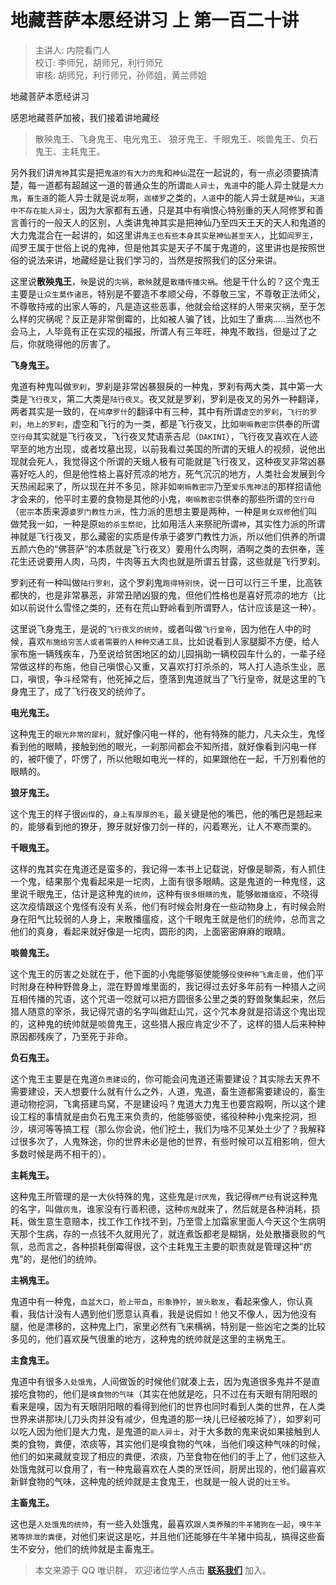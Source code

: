 # 地藏菩萨本愿经讲习 上 第一百二十讲

> 主讲人: 内院看门人 <br />
> 校订: 李师兄，胡师兄，利行师兄 <br />
> 审核: 胡师兄，利行师兄，孙师姐，黄兰师姐 <br />

地藏菩萨本愿经讲习

感恩地藏菩萨加被，我们接着讲地藏经

> 散殃鬼王、飞身鬼王、电光鬼王、 狼牙鬼王、千眼鬼王、啖兽鬼王、负石鬼王、主耗鬼王。

另外我们讲`鬼神`其实是把`鬼道的有大力的鬼`和`神仙`混在一起说的，有一点必须要搞清楚，每一道都有超越这一道的普通众生的所谓`能人异士`，`鬼道`中的能人异士就是`大力鬼`，`畜生道`的能人异士就是说`龙`啊，`迦楼罗`之类的，`人道`中的能人异士就是`神仙`，`天道中不存在能人异士`，因为大家都有五通，只是其中有嗔恨心特别重的天人阿修罗和善言善行的一般天人的区别，人类讲鬼神其实是把神仙乃至四天王天的天人和鬼道的大力鬼混合在一起讲的，如这里讲`鬼王也有些本身其实是神仙甚至天人`，比如`阎罗王`，阎罗王属于世俗上说的鬼神，但是他其实是天子不属于鬼道的，这里讲也是按照世俗的说法来讲，地藏经是让我们学习的，当然是按照我们的区分来讲。

这里说**散殃鬼王**，`殃`是说的`灾祸`，`散殃`就是`散播传播灾祸`。他是干什么的？这个鬼王主要是`让众生莫作诸恶`，特别是不要造不孝顺父母，不尊敬三宝，不尊敬正法师父，不尊敬持戒的出家人等的，凡是造这些恶事，他就会给这样的人带来灾祸，至于怎么样的灾祸呢？反正是非常倒霉的，比如被人骗了钱，比如生了重病.....当然也不会马上，人毕竟有正在实现的福报，所谓人有三年旺，神鬼不敢挡，但是过了之后，你就晓得他的厉害了。

**飞身鬼王。**

鬼道有种鬼叫做`罗刹`，罗刹是非常凶暴狠戾的一种鬼，罗刹有两大类，其中第一大类是`飞行夜叉`，第二大类是`陆行夜叉`。夜叉就是罗刹，罗刹是夜叉的另外一种翻译，两者其实是一致的，在`鸠摩罗什`的翻译中有三种，其中有所谓`虚空的罗刹`，`飞行的罗刹`，`地上的罗刹`，虚空和飞行的为一类，都是飞行夜叉，比如`喇嘛教密宗`供奉的所谓`空行母`其实就是飞行夜叉，飞行夜叉梵语荼吉尼（`DAKINI`），飞行夜叉喜欢在人迹罕至的地方出现，或者坟墓出现，以前我看过美国的所谓的天蛾人的视频，说他出现就会死人，我觉得这个所谓的天蛾人极有可能就是飞行夜叉，这种夜叉非常凶暴喜好吃人的，但是他性格上喜好荒凉的地方，死气沉沉的地方，人类社会发展到今天热闹起来了，所以现在并不多见，除非如`喇嘛教密宗`乃至`爱乐鬼神法`的那样招请他才会来的，他平时主要的食物是其他的小鬼，`喇嘛教密宗`供奉的那些所谓的`空行母`（`密宗`本质来源`婆罗门教性力派`，性力派的思想主要是两种，一种是`男女双修`他们叫做梵我一如，一种是原`始的杀生祭祀`，比如用活人来祭祀所谓`神`，其实性力派的所谓神就是飞行夜叉，那么藏密的实质是传承于婆罗门教性力派，所以他们供养的所谓五颜六色的“佛菩萨”的本质就是飞行夜叉）要用什么肉啊，酒啊之类的去供奉，莲花生还说要用人肉，马肉，牛肉等五大肉也就是所谓五甘露，这些就是飞行罗刹。

罗刹还有一种叫做`陆行罗刹`，这个罗刹鬼`跑得特别快`，说一日可以行三千里，比高铁都快的，也是非常暴恶，非常丑陋凶狠的鬼，但他们性格也是喜好荒凉的地方（比如以前说什么雪怪之类的，还有在荒山野岭看到所谓野人，估计应该是这一种）。

这里说飞身鬼王，是说的`飞行夜叉的统帅`，或者叫做`飞行皇帝`，因为他在人中的时候，喜欢`布施给穷苦人或者需要的人种种交通工具`，比如说看到人家腿脚不方便，给人家布施一辆残疾车，乃至说给贫困地区的幼儿园捐助一辆校园车什么的，一辈子经常做这样的布施，他自己嗔恨心又重，又喜欢打打杀杀的，骂人打人造杀生业，恶口，嗔恨，争斗经常有，他死掉之后，堕落到鬼道就当了飞行皇帝，就是这里的飞身鬼王了，成了飞行夜叉的统帅了。

**电光鬼王。**

这种鬼王的`眼光非常的犀利`，就好像闪电一样的，他有特殊的能力，凡夫众生，鬼怪看到他的眼睛，接触到他的眼光，一刹那间都会不知所措，就好像看到闪电一样的，被吓傻了，吓愣了，所以他眼如电光一样的，如果跟他在一起，千万别看他的眼睛的。

**狼牙鬼王。**

这个鬼王的样子很`凶悍`的，`身上有厚厚的毛`，最关键是他的嘴巴，他的嘴巴是翘起来的，能够看到他的獠牙，獠牙就好像刀剑一样的，闪着寒光，让人不寒而栗的。

**千眼鬼王。**

这样的鬼其实在鬼道还是蛮多的，我记得一本书上记载说，好像是聊斋，有人抓住一个鬼，结果那个鬼看起来是一坨肉，上面有很多眼睛。这是鬼道的一种鬼怪，这里说千眼鬼王，估计是这种鬼的`统帅`，这种有`很多眼睛的鬼`，能够`散播瘟疫`，不晓得这次疫情跟这个鬼怪有没有关系，他们有时候会附身在一些动物身上，有时候会附身在阳气比较弱的人身上，来散播瘟疫，这个千眼鬼王就是他们的统帅，总而言之他们的真身，看起来就好像是一坨肉，圆形的肉，上面密密麻麻的眼睛。

**啖兽鬼王。**

这个鬼王的厉害之处就在于，他下面的小鬼能够驱使能够`役使种种飞禽走兽`，他们平时附身在种种野兽身上，混在野兽堆里面的，我记得过去好多年前有一种猎人之间互相传播的咒语，这个咒语一唸就可以把方圆很多公里之类的野兽聚集起来，然后猎人随意的宰杀，我记得咒语的名字叫做赶山咒，这个咒本身就是招请这个鬼出现的，这种鬼的统帅就是啖兽鬼王，这些猎人报应肯定少不了，这样的猎人后来种种原因都残疾了，乃至死于非命。

**负石鬼王。**

这个鬼王主要是在鬼道`负责建设`的，你可能会问鬼道还需要建设？其实除去天界不需要建设，天人想要什么就有什么之外，人道，鬼道，畜生道都需要建设的，畜生道动物挖洞，飞禽搭建鸟窝，不是建设吗？鬼道大力鬼王也要宫殿啊，所以这个建设工程的事情就是由负石鬼王来负责的，他能够驱使，徭役种种小鬼来挖洞，担沙，填河等等搞工程（那么你会说，他们挖土，我们为啥不见某处土少了？我解释过很多次了，人鬼殊途，你的世界未必是他的世界，有些时候可以互相影响，但大多数时候是两不相干的）。

**主耗鬼王。**

这种鬼王所管理的是一大伙特殊的鬼，这些鬼是`讨厌鬼`，我记得`楞严经`有说这种鬼的名字，叫做`疠鬼`，谁家没有行善积德，这种`疠鬼`就来了，然后就是各种消耗，损耗，做生意生意赔本，找工作工作找不到，乃至雪上加霜家里面人今天这个生病明天那个生病，存的一点钱不久就用光了，就连煮饭都老是糊锅，处处散播衰败的气氛，总而言之，各种损耗倒霉得很，这个主耗鬼王主要的职责就是管理这种“疠鬼”的，是他们的统帅。

**主祸鬼王。**

鬼道中有一种鬼，`血盆大口`，`脸上带血`，`形象狰狞`，`披头散发`，看起来像人，你认真看，我估计没有人遇到他们愿意认真看，我是说假如！他又不像人，因为他没有腿，他是漂移的，这种鬼上门，家里必然有飞来横祸，特别是一些凶宅之类的比较多见的，他们喜欢戾气很重的地方，这种鬼的统帅就是这里的主祸鬼王。

**主食鬼王。**

鬼道中有很多`入处饿鬼`，人间做饭的时候他们就凑上去，因为鬼道很多鬼并不是直接吃食物的，他们是`嗅食物的气味`（其实在他就是吃，只不过在有天眼有阴阳眼的看来是嗅，因为有天眼阴阳眼的看得到他们的世界也同时看到人类的世界，在人类世界来讲那块儿刀头肉并没有减少，但鬼道的那一块儿已经被吃掉了），如罗刹可以吃人因为他们是大力鬼，是鬼道的`能人异士`，对于大多数的鬼来说如果接触到人类的食物，粪便，浓痰等，其实他们是嗅食物的气味，当他们嗅这种气味的时候，他们的如来藏就变现了相应的粪便，浓痰，乃至食物在他们的手上了，他们这些入处饿鬼就可以食用了，有一种鬼最喜欢在人类的烹饪间，厨房出现的，他们最喜欢新鲜食物的气味，这种鬼的统帅就是主食鬼王，也就是一般人说的`灶王爷`。

**主畜鬼王。**

这也是`入处饿鬼的统帅`，有一些入处饿鬼，最喜欢`跟人类养殖的牛羊猪狗在一起`，`嗅牛羊猪等排泄的粪便`，对他们来说这是吃，并且他们还能够在牛羊猪中捣乱，搞得这些畜生不安分，他们的统帅就是主畜鬼王。

> 本文来源于 QQ 唯识群， 欢迎诸位学人点击 **[联系我们](https://mp.weixin.qq.com/s/lZCfWjmLjgNR165Tx4_bCQ)** 加入。
